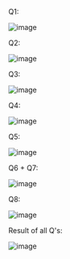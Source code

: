 Q1:

![image](https://github.com/user-attachments/assets/f6de78ff-26e5-473a-8f53-21313fa402e6)

Q2:

![image](https://github.com/user-attachments/assets/3c157616-8c03-4d82-809b-6bf252d28c87)

Q3:

![image](https://github.com/user-attachments/assets/249d6b37-73c6-42fa-9e59-9d1c600612e0)

Q4:

![image](https://github.com/user-attachments/assets/05392b33-772f-48b1-9194-8b995f585b2a)

Q5:

![image](https://github.com/user-attachments/assets/406070e0-5556-476a-b53a-fe8afff0e713)

Q6 + Q7:

![image](https://github.com/user-attachments/assets/e9370fb2-c0e5-4fe5-b2bb-60cd0282ccf2)

Q8:

![image](https://github.com/user-attachments/assets/173b6523-e212-4348-a6aa-7bbaadf11e7f)

Result of all Q's:

![image](https://github.com/user-attachments/assets/71f583d0-3bec-4022-9531-db96ea37632c)
